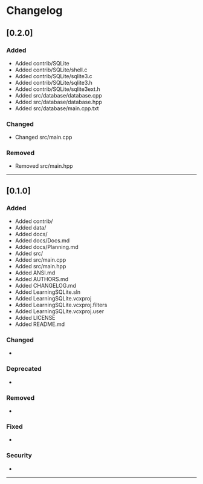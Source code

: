 # Changelog

## [0.2.0]

### Added
* Added contrib/SQLite
* Added contrib/SQLite/shell.c
* Added contrib/SQLite/sqlite3.c
* Added contrib/SQLite/sqlite3.h
* Added contrib/SQLite/sqlite3ext.h
* Added src/database/database.cpp
* Added src/database/database.hpp
* Added src/database/main.cpp.txt

### Changed
* Changed src/main.cpp

### Removed
* Removed src/main.hpp

-------------------------------------------------------------------------------------------------------------

## [0.1.0]

### Added
* Added contrib/
* Added data/
* Added docs/
* Added docs/Docs.md
* Added docs/Planning.md
* Added src/
* Added src/main.cpp
* Added src/main.hpp
* Added ANSI.md
* Added AUTHORS.md
* Added CHANGELOG.md
* Added LearningSQLite.sln
* Added LearningSQLite.vcxproj
* Added LearningSQLite.vcxproj.filters
* Added LearningSQLite.vcxproj.user
* Added LICENSE
* Added README.md

### Changed
*

### Deprecated
*

### Removed
*

### Fixed
*

### Security
*

-------------------------------------------------------------------------------------------------------------